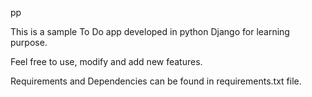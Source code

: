 pp

This is a sample To Do app developed in python Django for learning purpose. 

Feel free to use, modify and add new features.

Requirements and Dependencies can be found in requirements.txt file.
